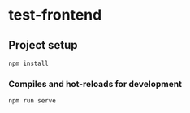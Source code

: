 # test-frontend

## Project setup
```
npm install
```

### Compiles and hot-reloads for development
```
npm run serve
```
